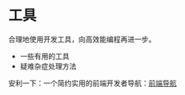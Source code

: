 # 工具

合理地使用开发工具，向高效能编程再进一步。

- 一些有用的工具
- 疑难杂症处理方法

安利一下：一个简约实用的前端开发者导航：[前端导航](https://yhlben.github.io/front-end-navigation/)
